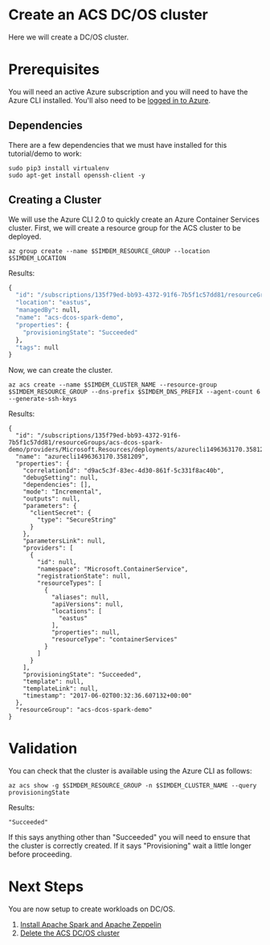 # Create an ACS DC/OS cluster

Here we will create a DC/OS cluster.

# Prerequisites

You will need an active Azure subscription and you will need to have
the Azure CLI installed. You'll also need to
be [logged in to Azure](../../azure/login/README.md).

## Dependencies

There are a few dependencies that we must have installed for this
tutorial/demo to work:

```
sudo pip3 install virtualenv
sudo apt-get install openssh-client -y
```

## Creating a Cluster

We will use the Azure CLI 2.0 to quickly create an Azure Container
Services cluster. First, we will create a resource group for the ACS
cluster to be deployed.

```
az group create --name $SIMDEM_RESOURCE_GROUP --location $SIMDEM_LOCATION
```

Results: 

```Expected_similarity=0.4
{
  "id": "/subscriptions/135f79ed-bb93-4372-91f6-7b5f1c57dd81/resourceGroups/acs-dcos-spark-demo",
  "location": "eastus",
  "managedBy": null,
  "name": "acs-dcos-spark-demo",
  "properties": {
    "provisioningState": "Succeeded"
  },
  "tags": null
}
```

Now, we can create the cluster.

```
az acs create --name $SIMDEM_CLUSTER_NAME --resource-group $SIMDEM_RESOURCE_GROUP --dns-prefix $SIMDEM_DNS_PREFIX --agent-count 6 --generate-ssh-keys
```

Results:

```Expected_similarity=0.005
{
  "id": "/subscriptions/135f79ed-bb93-4372-91f6-7b5f1c57dd81/resourceGroups/acs-dcos-spark-demo/providers/Microsoft.Resources/deployments/azurecli1496363170.3581209",
  "name": "azurecli1496363170.3581209",
  "properties": {
    "correlationId": "d9ac5c3f-83ec-4d30-861f-5c331f8ac40b",
    "debugSetting": null,
    "dependencies": [],
    "mode": "Incremental",
    "outputs": null,
    "parameters": {
      "clientSecret": {
        "type": "SecureString"
      }
    },
    "parametersLink": null,
    "providers": [
      {
        "id": null,
        "namespace": "Microsoft.ContainerService",
        "registrationState": null,
        "resourceTypes": [
          {
            "aliases": null,
            "apiVersions": null,
            "locations": [
              "eastus"
            ],
            "properties": null,
            "resourceType": "containerServices"
          }
        ]
      }
    ],
    "provisioningState": "Succeeded",
    "template": null,
    "templateLink": null,
    "timestamp": "2017-06-02T00:32:36.607132+00:00"
  },
  "resourceGroup": "acs-dcos-spark-demo"
}
```

# Validation

You can check that the cluster is available using the Azure CLI as
follows:

```
az acs show -g $SIMDEM_RESOURCE_GROUP -n $SIMDEM_CLUSTER_NAME --query provisioningState
```

Results:

```
"Succeeded"
```

If this says anything other than "Succeeded" you will need to ensure
that the cluster is correctly created. If it says "Provisioning" wait
a little longer before proceeding.

# Next Steps

You are now setup to create workloads on DC/OS.

  1. [Install Apache Spark and Apache Zeppelin](../dcos_spark_install/README.md)
  2. [Delete the ACS DC/OS cluster](../cleanup/README.md)
